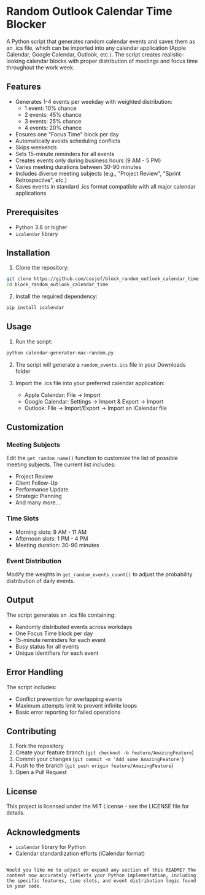 # Random Outlook Calendar Time Blocker

A Python script that generates random calendar events and saves them as an .ics file, which can be imported into any calendar application (Apple Calendar, Google Calendar, Outlook, etc.). The script creates realistic-looking calendar blocks with proper distribution of meetings and focus time throughout the work week.

## Features

- Generates 1-4 events per weekday with weighted distribution:
  - 1 event: 10% chance
  - 2 events: 45% chance
  - 3 events: 25% chance
  - 4 events: 20% chance
- Ensures one "Focus Time" block per day
- Automatically avoids scheduling conflicts
- Skips weekends
- Sets 15-minute reminders for all events
- Creates events only during business hours (9 AM - 5 PM)
- Varies meeting durations between 30-90 minutes
- Includes diverse meeting subjects (e.g., "Project Review", "Sprint Retrospective", etc.)
- Saves events in standard .ics format compatible with all major calendar applications

## Prerequisites

- Python 3.6 or higher
- `icalendar` library

## Installation

1. Clone the repository:
```bash
git clone https://github.com/cosjef/block_random_outlook_calendar_time
cd block_random_outlook_calendar_time
```

2. Install the required dependency:
```bash
pip install icalendar
```

## Usage

1. Run the script:
```bash
python calendar-generator-mac-random.py
```

2. The script will generate a `random_events.ics` file in your Downloads folder

3. Import the .ics file into your preferred calendar application:
   - Apple Calendar: File -> Import
   - Google Calendar: Settings -> Import & Export -> Import
   - Outlook: File -> Import/Export -> Import an iCalendar file

## Customization

### Meeting Subjects
Edit the `get_random_name()` function to customize the list of possible meeting subjects. The current list includes:
- Project Review
- Client Follow-Up
- Performance Update
- Strategic Planning
- And many more...

### Time Slots
- Morning slots: 9 AM - 11 AM
- Afternoon slots: 1 PM - 4 PM
- Meeting duration: 30-90 minutes

### Event Distribution
Modify the weights in `get_random_events_count()` to adjust the probability distribution of daily events.

## Output

The script generates an .ics file containing:
- Randomly distributed events across workdays
- One Focus Time block per day
- 15-minute reminders for each event
- Busy status for all events
- Unique identifiers for each event

## Error Handling

The script includes:
- Conflict prevention for overlapping events
- Maximum attempts limit to prevent infinite loops
- Basic error reporting for failed operations

## Contributing

1. Fork the repository
2. Create your feature branch (`git checkout -b feature/AmazingFeature`)
3. Commit your changes (`git commit -m 'Add some AmazingFeature'`)
4. Push to the branch (`git push origin feature/AmazingFeature`)
5. Open a Pull Request

## License

This project is licensed under the MIT License - see the LICENSE file for details.

## Acknowledgments

- `icalendar` library for Python
- Calendar standardization efforts (iCalendar format)
```

Would you like me to adjust or expand any section of this README? The content now accurately reflects your Python implementation, including the specific features, time slots, and event distribution logic found in your code.
